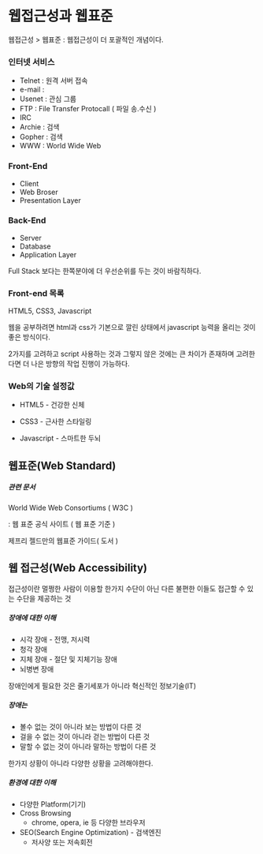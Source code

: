 # 웹접근성과 웹표준

<p>웹접근성 > 웹표준 : 웹접근성이 더 포괄적인 개념이다.</p>



### 인터넷 서비스
<ul>
  <li>Telnet : 원격 서버 접속</li>
  <li>e-mail : </li>
  <li>Usenet : 관심 그룹</li>
  <li>FTP : File Transfer Protocall ( 파일 송.수신 )</li>
  <li>IRC</li>
  <li>Archie : 검색</li>
  <li>Gopher : 검색</li>
  <li>WWW : World Wide Web</li>
</ul>

### Front-End

- Client
- Web Broser
- Presentation Layer

### Back-End

- Server
- Database
- Application Layer

Full Stack 보다는 한쪽분야에 더 우선순위를 두는 것이 바람직하다.



### Front-end 목록

HTML5, CSS3, Javascript

웹을 공부하려면 html과 css가 기본으로 깔린 상태에서 javascript 능력을 올리는 것이 좋은 방식이다.

2가지를 고려하고 script 사용하는 것과 그렇지 않은 것에는 큰 차이가 존재하며 고려한다면 더 나은 방향의 작업 진행이 가능하다.



### Web의 기술 설정값

- HTML5 - 건강한 신체
- CSS3 - 근사한 스타일링 

- Javascript - 스마트한 두뇌



## 웹표준(Web Standard)

##### 관련 문서

World Wide Web Consortiums ( W3C ) 

: 웹 표준 공식 사이트 ( 웹 표준 기준 )

제프리 젤드만의 웹표준 가이드( 도서 )



## 웹 접근성(Web Accessibility)

접근성이란 멀쩡한 사람이 이용할 한가지 수단이 아닌 다른 불편한 이들도 접근할 수 있는 수단을 제공하는 것



##### 장애에 대한 이해

- 시각 장애 - 전맹, 저시력
- 청각 장애
- 지체 장애 - 절단 및 지체기능 장애
- 뇌병변 장애

장애인에게 필요한 것은 줄기세포가 아니라 혁신적인 정보기술(IT)

##### 장애는

- 볼수 없는 것이 아니라 보는 방법이 다른 것
- 걸을 수 없는 것이 아니라 걷는 방법이 다른 것
- 말할 수 없는 것이 아니라 말하는 방법이 다른 것

한가지 상황이 아니라 다양한 상황을 고려해야한다.



##### 환경에 대한 이해

- 다양한 Platform(기기)
- Cross Browsing
  - chrome, opera, ie 등 다양한 브라우저
- SEO(Search Engine Optimization) - 검색엔진
  - 저사양 또는 저속회전



